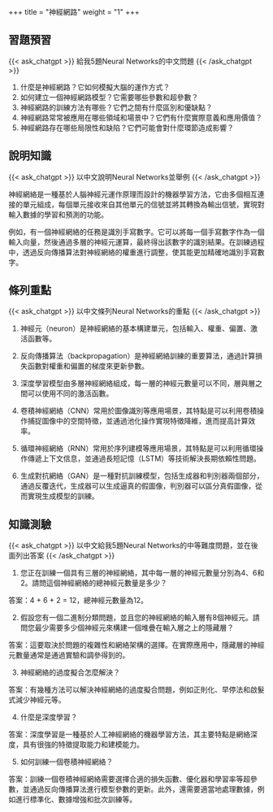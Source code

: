 +++
title = "神經網路"
weight = "1"
+++
## 習題預習
{{< ask_chatgpt >}}
給我5題Neural Networks的中文問題
{{< /ask_chatgpt >}}

1. 什麼是神經網路？它如何模擬大腦的運作方式？
2. 如何建立一個神經網路模型？它需要哪些參數和超參數？
3. 神經網路的訓練方法有哪些？它們之間有什麼區別和優缺點？
4. 神經網路常常被應用在哪些領域和場景中？它們有什麼實際意義和應用價值？
5. 神經網路存在哪些局限性和缺陷？它們可能會對什麼環節造成影響？   

## 說明知識
{{< ask_chatgpt >}}
以中文說明Neural Networks並舉例
{{< /ask_chatgpt >}}

神經網絡是一種基於人腦神經元運作原理而設計的機器學習方法，它由多個相互連接的單元組成，每個單元接收來自其他單元的信號並將其轉換為輸出信號，實現對輸入數據的學習和預測的功能。

例如，有一個神經網絡的任務是識別手寫數字。它可以將每一個手寫數字作為一個輸入向量，然後通過多層的神經元運算，最終得出該數字的識別結果。在訓練過程中，透過反向傳播算法對神經網絡的權重進行調整，使其能更加精確地識別手寫數字。   

## 條列重點
{{< ask_chatgpt >}}
以中文條列Neural Networks的重點
{{< /ask_chatgpt >}}

1. 神經元（neuron）是神經網絡的基本構建單元，包括輸入、權重、偏置、激活函數等。

2. 反向傳播算法（backpropagation）是神經網絡訓練的重要算法，通過計算損失函數對權重和偏置的梯度來更新參數。

3. 深度學習模型由多層神經網絡組成，每一層的神經元數量可以不同，層與層之間可以使用不同的激活函數。

4. 卷積神經網絡（CNN）常用於圖像識別等應用場景，其特點是可以利用卷積操作捕捉圖像中的空間特徵，並通過池化操作實現特徵降維，進而提高計算效率。

5. 循環神經網絡（RNN）常用於序列建模等應用場景，其特點是可以利用循環操作傳遞上下文信息，並通過長短記憶（LSTM）等技術解決長期依賴性問題。

6. 生成對抗網絡（GAN）是一種對抗訓練模型，包括生成器和判別器兩個部分，通過反覆迭代，生成器可以生成逼真的假圖像，判別器可以區分真假圖像，從而實現生成模型的訓練。   

## 知識測驗
{{< ask_chatgpt >}}
以中文給我5題Neural Networks的中等難度問題，並在後面列出答案
{{< /ask_chatgpt >}}

1. 您正在訓練一個具有三層的神經網絡，其中每一層的神經元數量分別為4、6和2。請問這個神經網絡的總神經元數量是多少？

答案：4 + 6 + 2 = 12，總神經元數量為12。

2. 假設您有一個二進制分類問題，並且您的神經網絡的輸入層有8個神經元。請問您最少需要多少個神經元來構建一個堆疊在輸入層之上的隱藏層？

答案：這要取決於問題的複雜性和網絡架構的選擇。在實際應用中，隱藏層的神經元數量通常是通過實驗和調參得到的。

3. 神經網絡的過度擬合怎麼解決？

答案：有幾種方法可以解決神經網絡的過度擬合問題，例如正則化、早停法和啟髮式減少神經元等。

4. 什麼是深度學習？

答案：深度學習是一種基於人工神經網絡的機器學習方法，其主要特點是網絡深度，具有很強的特徵提取能力和建模能力。

5. 如何訓練一個卷積神經網絡？

答案：訓練一個卷積神經網絡需要選擇合適的損失函數、優化器和學習率等超參數，並通過反向傳播算法進行模型參數的更新。此外，還需要適當地處理數據，例如進行標準化、數據增強和批次訓練等。   

